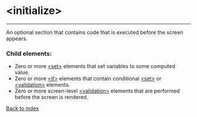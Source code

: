 # \<initialize>

---

An optional section that contains code that is executed before the screen appears.

### Child elements:
* Zero or more [\<set>](./set.md) elements that set variables to some computed value. 
* Zero or more [\<if>](./if.md) elements that contain conditional [\<set>](./set.md) or [\<validation>](./validation.md) elements. 
* Zero or more screen-level [\<validation>](./validation.md) elements that are performed before the screen is rendered.

[Back to index](./README.md)